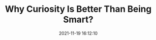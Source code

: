 ---
date: 2021-11-19 16:12:10
link:
  source: pocket
  source_url: https://getpocket.com
  text: Why Curiosity Is Better Than Being Smart?
  url: https://durmonski.com/life-advice/curiosity-is-better-than-being-smart/
source: pocket
syndicated:
- type: pocket
  url: https://durmonski.com/life-advice/curiosity-is-better-than-being-smart/
- type: mastodon
  url: https://mastodon.technology/users/roytang/statuses/107304617876625933
- type: twitter
  url: https://twitter.com/roytang/status/1461729856102694917/
title: Why Curiosity Is Better Than Being Smart?
---